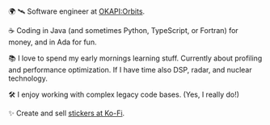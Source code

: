 
🌍 🛰️ Software engineer at [OKAPI:Orbits](https://www.okapiorbits.space/).

☕ Coding in Java (and sometimes Python, TypeScript, or Fortran) for money, and in Ada for fun.

📚 I love to spend my early mornings learning stuff. Currently about profiling and performance optimization. If I have time also DSP, radar, and nuclear technology.

🛠️ I enjoy working with complex legacy code bases. (Yes, I really do!)

✨ Create and sell [stickers at Ko-Fi](https://ko-fi.com/sayitwithasticker).
